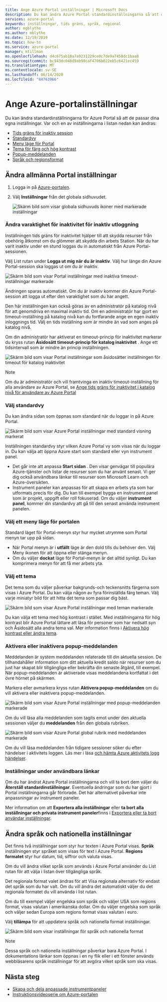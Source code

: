```yaml
---
title: Ange Azure Portal inställningar | Microsoft Docs
description: Du kan ändra Azure Portal standardinställningarna så att de passar dina egna inställningar. Inställningarna omfattar tids gräns för inaktiv session, standardvy, Meny läge, kontrast, tema, meddelanden och språk och nationella format
services: azure-portal
keywords: inställningar, tids gräns, språk, regional
author: mgblythe
ms.author: mblythe
ms.date: 12/19/2019
ms.topic: how-to
ms.service: azure-portal
manager: mtillman
ms.openlocfilehash: d4c675ab18a7a9231229ce0c7de9a7450dc1baa8
ms.sourcegitcommit: bc943dc048d9ab98caf4706b022eb5c6421ec459
ms.translationtype: MT
ms.contentlocale: sv-SE
ms.lasthandoff: 06/14/2020
ms.locfileid: "84763966"
---
```

# <a name="set-your-azure-portal-preferences"></a>Ange Azure-portalinställningar

Du kan ändra standardinställningarna för Azure Portal så att de passar dina egna inställningar. Var och en av inställningarna i listan nedan kan ändras:

* [Tids gräns för inaktiv session](#change-the-idle-duration-for-inactive-sign-out)
* [Standardvy](#choose-your-default-view)
* [Meny läge för Portal](#choose-a-portal-menu-mode)
* [Tema för färg och hög kontrast](#choose-a-theme)
* [Popup-meddelanden](#enable-or-disable-pop-up-notifications)
* [Språk och regionsformat](#change-language-and-regional-settings)

## <a name="change-general-portal-settings"></a>Ändra allmänna Portal inställningar

1. Logga in på [Azure-portalen](https://portal.azure.com).
2. Välj **Inställningar** från det globala sidhuvudet.

    ![Skärm bild som visar globala sidhuvuds ikoner med markerade inställningar](./media/set-preferences/header-settings.png)

### <a name="change-the-idle-duration-for-inactive-sign-out"></a>Ändra varaktighet för inaktivitet för inaktiv utloggning

Inställningen tids gräns för inaktivitet hjälper till att skydda resurser från obehörig åtkomst om du glömmer att skydda din arbets Station. När du har varit inaktiv under en stund loggas du in automatiskt från Azure Portal-sessionen.

Välj List rutan under **Logga ut mig när du är inaktiv**. Välj hur länge din Azure Portal-session ska loggas ut om du är inaktiv.

   ![Skärm bild som visar Portal inställningar med inaktiva timeout-inställningar markerade](./media/set-preferences/inactive-signout-user.png)

Ändringen sparas automatiskt. Om du är inaktiv kommer din Azure Portal-session att logga ut efter den varaktighet som du har angett.

Den här inställningen kan också göras av en administratör på katalog nivå för att genomdriva en maximal inaktiv tid. Om en administratör har gjort en timeout-inställning på katalog nivå kan du fortfarande ange en egen inaktiv inloggnings tid. Välj en tids inställning som är mindre än vad som anges på katalog nivå.

Om din administratör har aktiverat en timeout-princip för inaktivitet markerar du kryss rutan **Åsidosätt timeout-princip för katalog inaktivitet** . Ange ett tidsintervall som är mindre än princip inställningen.

   ![Skärm bild som visar Portal inställningar som åsidosätter inställningen för timeout för katalog inaktivitet](./media/set-preferences/inactive-signout-override.png)


> [!NOTE]
> Om du är administratör och vill framtvinga en inaktiv timeout-inställning för alla användare av Azure Portal, se [Ange tids gräns för inaktivitet i katalog nivå för användare av Azure Portal](admin-timeout.md)
>

### <a name="choose-your-default-view"></a>Välj standardvy 

Du kan ändra sidan som öppnas som standard när du loggar in på Azure Portal.

   ![Skärm bild som visar Azure Portal inställningar med standard visning markerat](./media/set-preferences/default-view.png)

Inställningen standardvy styr vilken Azure Portal vy som visas när du loggar in. Du kan välja att öppna Azure start som standard eller vyn instrument panel.

* Det går inte att anpassa **Start sidan** .  Den visar genvägar till populära Azure-tjänster och listar de resurser som du har använt senast. Vi ger dig också användbara länkar till resurser som Microsoft Learn och Azure-översikten.
* Instrument paneler kan anpassas för att skapa en arbets yta som har utformats precis för dig. Du kan till exempel bygga en instrument panel som är projekt, uppgift eller roll fokuserad. Om du väljer **instrument panel**, kommer din standardvy att gå till den senast använda instrument panelen.

### <a name="choose-a-portal-menu-mode"></a>Välj ett meny läge för portalen

Standard läget för Portal-menyn styr hur mycket utrymme som Portal menyn tar upp på sidan.

* När Portal menyn är i **utfällt** läge är den dold tills du behöver den. Välj Meny ikonen för att öppna eller stänga menyn.
* Om du väljer **dockat** läge för Portal-menyn är det alltid synligt. Du kan komprimera menyn för att få mer arbets yta. 

### <a name="choose-a-theme"></a>Välj ett tema

Det tema som du väljer påverkar bakgrunds-och teckensnitts färgerna som visas i Azure Portal. Du kan välja någon av fyra förinställda färg teman. Välj varje miniatyr bild för att hitta det tema som passar dig bäst.

   ![Skärm bild som visar Azure Portal inställningar med teman markerade](./media/set-preferences/theme.png)

Du kan välja ett tema med hög kontrast i stället. Med inställningarna för hög kontrast blir Azure Portal lättare att läsa för personer som har nedsatt syn och Åsidosätt alla andra tema val. Mer information finns i [Aktivera hög kontrast eller ändra tema](azure-portal-change-theme-high-contrast.md).

### <a name="enable-or-disable-pop-up-notifications"></a>Aktivera eller inaktivera popup-meddelanden

Meddelanden är system meddelanden relaterade till din aktuella session. De tillhandahåller information som ditt aktuella kredit saldo när resurser som du just har skapat blir tillgängliga eller bekräfta din senaste åtgärd, till exempel. När popup-meddelanden är aktiverade visas meddelandena kortfattat i det övre hörnet på skärmen. 

Markera eller avmarkera kryss rutan **Aktivera popup-meddelanden** om du vill aktivera eller inaktivera popup-meddelanden.

   ![Skärm bild som visar Azure Portal inställningar med popup-meddelanden markerade](./media/set-preferences/popup-notifications.png)

Om du vill läsa alla meddelanden som tagits emot under den aktuella sessionen väljer du **meddelanden** från den globala rubriken.

   ![Skärm bild som visar Azure Portal global rubrik med meddelanden markerade](./media/set-preferences/read-notifications.png)

Om du vill läsa meddelanden från tidigare sessioner söker du efter händelser i aktivitets loggen. Läs mer i läsa [och hämta Azure aktivitets logg händelser](/azure/azure-monitor/platform/activity-log-view).

### <a name="settings-under-useful-links"></a>Inställningar under användbara länkar

Om du har ändrat Azure Portal inställningarna och vill ta bort dem väljer du **Återställ standardinställningar**. Eventuella ändringar som du har gjort i Portal inställningarna går förlorade. Det här alternativet påverkar inte anpassningar av instrument paneler.

Mer information om att **Exportera alla inställningar** eller **ta bort alla inställningar och privata instrument paneler**finns i [Exportera eller ta bort användar inställningar](azure-portal-export-delete-settings.md).

## <a name="change-language-and-regional-settings"></a>Ändra språk och nationella inställningar

Det finns två inställningar som styr hur texten i Azure Portal visas. **Språk** inställningen styr språket som visas för text i Azure Portal. **Regions formatet** styr hur datum, tid, siffror och valuta visas.

Om du vill ändra vilket språk som används i Azure Portal använder du List rutan för att välja i listan över tillgängliga språk.

Det regionala format valet ändras för att Visa regionala alternativ för endast det språk som du har valt. Om du vill ändra det automatiskt väljer du det regionala formatet du vill använda i list rutan.

Om du till exempel väljer engelska som språk och väljer USA som regions format, visas valutan i amerikanska dollar. Om du väljer engelska som språk och väljer sedan Europa som regions format visas valutan i euro.

Välj **tillämpa** för att uppdatera språk och nationella format inställningar.

   ![Skärm bild som visar inställningar för språk och nationella format](./media/set-preferences/language.png)

>[!NOTE]
>Dessa språk och nationella inställningar påverkar bara Azure Portal. I dokumentations länkar som öppnas i en ny flik eller i ett fönster används webbläsarens språk inställningar för att avgöra vilket språk som ska visas.
>

## <a name="next-steps"></a>Nästa steg

* [Skapa och dela anpassade instrumentpaneler](azure-portal-dashboards.md)
* [Instruktionsvideoserie om Azure-portalen](azure-portal-video-series.md)
